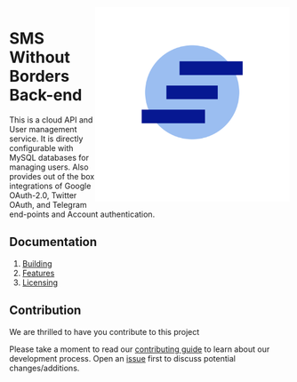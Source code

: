 <img src="https://github.com/smswithoutborders/SMSWithoutBorders-Resources/raw/master/multimedia/img/swob_logo_icon.png" align="right" width="350px"/>

#  SMS Without Borders Back-end

This is a cloud API and User management service. It is directly configurable with MySQL databases for managing users. Also provides out of the box integrations of Google OAuth-2.0, Twitter OAuth, and Telegram end-points and Account authentication.  

## Documentation
1. [Building](docs/CONFIGURATIONS.md)
2. [Features](docs/FEATURES.md)
3. [Licensing](LICENSE)

## Contribution
We are thrilled to have you contribute to this project 

Please take a moment to read our [contributing guide](docs/CONTRIBUTING.md) to learn about our development process.
Open an [issue](https://github.com/smswithoutborders/SMSwithoutborders-BE/issues) first to discuss potential changes/additions.
